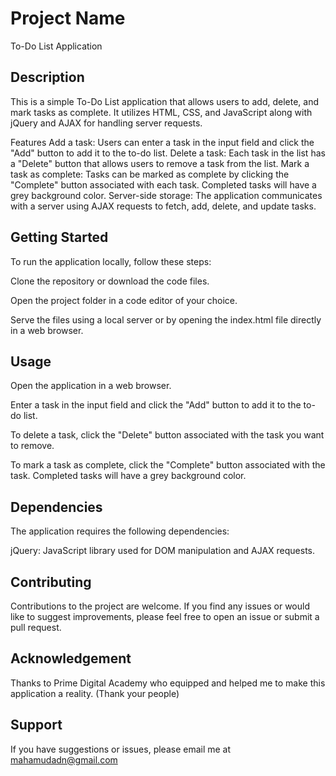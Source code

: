 # Project Name

To-Do List Application

## Description


This is a simple To-Do List application that allows users to add, delete, and mark tasks as complete. It utilizes HTML, CSS, and JavaScript along with jQuery and AJAX for handling server requests.

Features
Add a task: Users can enter a task in the input field and click the "Add" button to add it to the to-do list.
Delete a task: Each task in the list has a "Delete" button that allows users to remove a task from the list.
Mark a task as complete: Tasks can be marked as complete by clicking the "Complete" button associated with each task. Completed tasks will have a grey background color.
Server-side storage: The application communicates with a server using AJAX requests to fetch, add, delete, and update tasks.
## Getting Started

To run the application locally, follow these steps:

Clone the repository or download the code files.

Open the project folder in a code editor of your choice.

Serve the files using a local server or by opening the index.html file directly in a web browser.

## Usage

Open the application in a web browser.

Enter a task in the input field and click the "Add" button to add it to the to-do list.

To delete a task, click the "Delete" button associated with the task you want to remove.

To mark a task as complete, click the "Complete" button associated with the task. Completed tasks will have a grey background color.

## Dependencies

The application requires the following dependencies:

jQuery: JavaScript library used for DOM manipulation and AJAX requests.

## Contributing

Contributions to the project are welcome. If you find any issues or would like to suggest improvements, please feel free to open an issue or submit a pull request.

## Acknowledgement

Thanks to Prime Digital Academy who equipped and helped me to make this application a reality. (Thank your people)

## Support

If you have suggestions or issues, please email me at mahamudadn@gmail.com
